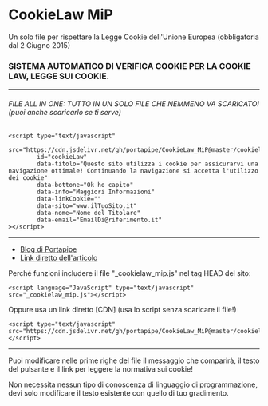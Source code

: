 # CookieLaw MiP


Un solo file per rispettare la Legge Cookie dell'Unione Europea (obbligatoria dal 2 Giugno 2015)

### SISTEMA AUTOMATICO DI VERIFICA COOKIE PER LA COOKIE LAW, LEGGE SUI COOKIE.

---
###### FILE ALL IN ONE: TUTTO IN UN SOLO FILE CHE NEMMENO VA SCARICATO! (puoi anche scaricarlo se ti serve)
```html5
<script type="text/javascript"
        src="https://cdn.jsdelivr.net/gh/portapipe/CookieLaw_MiP@master/cookielaw_allinone.js"
        id="cookieLaw"
        data-titolo="Questo sito utilizza i cookie per assicurarvi una navigazione ottimale! Continuando la navigazione si accetta l'utilizzo dei cookie"
        data-bottone="Ok ho capito"
        data-info="Maggiori Informazioni"
        data-linkCookie=""
        data-sito="www.ilTuoSito.it"
        data-nome="Nome del Titolare"
        data-email="EmailDi@riferimento.it"
></script>
```
---

* [Blog di Portapipe](http://portapipe.wordpress.com)
* [Link diretto dell'articolo](https://portapipe.wordpress.com/2013/04/27/script-legge-cookie-ue-1-solo-file-per-essere-in-regola/)

Perché funzioni includere il file "_cookielaw_mip.js" nel tag HEAD del sito:

```
<script language="JavaScript" type="text/javascript" src="_cookielaw_mip.js"></script>
```
Oppure usa un link diretto [CDN] (usa lo script senza scaricare il file!)
```
<script type="text/javascript" src="https://cdn.jsdelivr.net/gh/portapipe/CookieLaw_MiP@master/cookielaw_allinone.js"></script>
```

---
Puoi modificare nelle prime righe del file il messaggio che comparirà, il testo del pulsante e il link per leggere la normativa sui cookie!

Non necessita nessun tipo di conoscenza di linguaggio di programmazione, devi solo modificare il testo esistente con quello di tuo gradimento.

